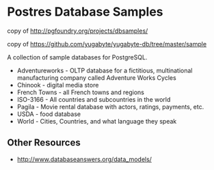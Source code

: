 # Postres Database Samples

copy of http://pgfoundry.org/projects/dbsamples/

copy of https://github.com/yugabyte/yugabyte-db/tree/master/sample

A collection of sample databases for PostgreSQL.

* Adventureworks - OLTP database for a fictitious, multinational manufacturing company called Adventure Works Cycles
* Chinook - digital media store
* French Towns - all French towns and regions
* ISO-3166 - All countries and subcountries in the world
* Pagila - Movie rental database with actors, ratings, payments, etc.
* USDA - food database
* World - Cities, Countries, and what language they speak

## Other Resources

- http://www.databaseanswers.org/data_models/
